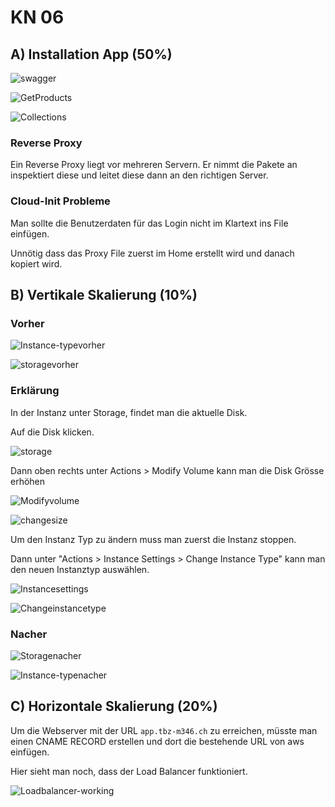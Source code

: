 # KN 06

## A) Installation App (50%)

![swagger](media/swagger.png)

![GetProducts](media/GetProducts.png)

![Collections](media/Collections.png)

### Reverse Proxy

Ein Reverse Proxy liegt vor mehreren Servern. Er nimmt die Pakete an inspektiert diese und leitet diese dann an den richtigen Server.

### Cloud-Init Probleme

Man sollte die Benutzerdaten für das Login nicht im Klartext ins File einfügen.

Unnötig dass das Proxy File zuerst im Home erstellt wird und danach kopiert wird.

## B) Vertikale Skalierung  (10%)

### Vorher

![Instance-typevorher](media/Instance-typevorher.png)

![storagevorher](media/storagevorher.png)

### Erklärung

In der Instanz unter Storage, findet man die aktuelle Disk.

Auf die Disk klicken.

![storage](media/storage.png)

Dann oben rechts unter Actions > Modify Volume kann man die Disk Grösse erhöhen

![Modifyvolume](media/Modifyvolume.png)

![changesize](media/changesize.png)

Um den Instanz Typ zu ändern muss man zuerst die Instanz stoppen.

Dann unter "Actions > Instance Settings > Change Instance Type" kann man den neuen Instanztyp auswählen.

![Instancesettings](media/Instancesettings.png)

![Changeinstancetype](media/Changeinstancetype.png)

### Nacher

![Storagenacher](media/Storagenacher.png)

![Instance-typenacher](media/Instance-typenacher.png)

## C) Horizontale Skalierung (20%)

Um die Webserver mit der URL ```app.tbz-m346.ch``` zu erreichen, müsste man einen CNAME RECORD erstellen und dort die bestehende URL von aws einfügen.

Hier sieht man noch, dass der Load Balancer funktioniert.

![Loadbalancer-working](media/Loadbalancer-working.png)

